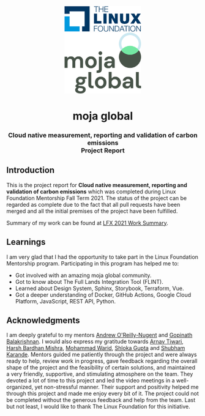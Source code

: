 <div align="center">
<img src="assets/lfx-2021-1.svg" height= "auto" width="200" />
<br />
<img src="assets/lfx-2021-2.webp" height= "auto" width="200" />
<br />
<h1>moja global</h1>
<h3>
Cloud native measurement, reporting and validation of carbon emissions
<br />
Project Report
</h3>
</div>

## Introduction

This is the project report for **Cloud native measurement, reporting and validation of carbon emissions** which was completed during Linux Foundation Mentorship Fall Term 2021. The status of the project can be regarded as complete due to the fact that all pull requests have been merged and all the initial premises of the project have been fulfilled.

Summary of my work can be found at [LFX 2021 Work Summary](LFX_2021_Work_Summary.md).

## Learnings

I am very glad that I had the opportunity to take part in the Linux Foundation Mentorship program. Participating in this program has helped me to:

- Got involved with an amazing moja global community.
- Got to know about The Full Lands Integration Tool (FLINT).
- Learned about Design System, Sphinx, Storybook, Terraform, Vue.
- Got a deeper understanding of Docker, GitHub Actions, Google Cloud Platform, JavaScript, REST API, Python.

## Acknowledgments

I am deeply grateful to my mentors [Andrew O'Reilly-Nugent](https://github.com/aornugent) and [Gopinath Balakrishnan](https://www.linkedin.com/in/bgopi). I would also express my gratitude towards [Arnav Tiwari](https://github.com/arnav-t), [Harsh Bardhan Mishra](https://github.com/HarshCasper), [Mohammad Warid](https://github.com/waridrox), [Shloka Gupta](https://github.com/chicken-biryani) and [Shubham Karande](https://github.com/shubhamkarande13). Mentors guided me patiently through the project and were always ready to help, review work in progress, gave feedback regarding the overall shape of the project and the feasibility of certain solutions, and maintained a very friendly, supportive, and stimulating atmosphere on the team. They devoted a lot of time to this project and led the video meetings in a well-organized, yet non-stressful manner. Their support and positivity helped me through this project and made me enjoy every bit of it. The project could not be completed without the generous feedback and help from the team. Last but not least, I would like to thank The Linux Foundation for this initiative.
